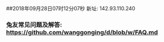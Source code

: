 ##2018年09月28日07时12分07秒 新址: 142.93.110.240
### 兔友常见问题及解答: https://github.com/wanggonging/d/blob/w/FAQ.md
